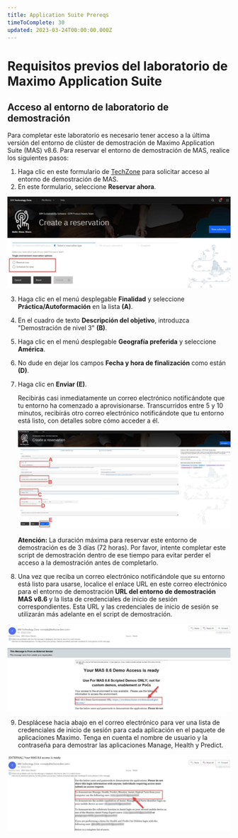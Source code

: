```yaml
---
title: Application Suite Prereqs
timeToComplete: 30
updated: 2023-03-24T00:00:00.000Z
---
```

# Requisitos previos del laboratorio de Maximo Application Suite

## Acceso al entorno de laboratorio de demostración

Para completar este laboratorio es necesario tener acceso a la última versión del entorno de clúster de demostración de Maximo Application Suite (MAS) v8.6. Para reservar el entorno de demostración de MAS, realice los siguientes pasos:

1.  Haga clic en este formulario de [TechZone](https://techzone.ibm.com/my/reservations/create/635952829aaefe0019bea350) para solicitar acceso al entorno de demostración de MAS.
2.  En este formulario, seleccione **Reservar ahora**.

![](../_attachments/mas/tz-reservation.png)

3.  Haga clic en el menú desplegable **Finalidad** y seleccione **Práctica/Autoformación** en la lista **(A)**.

4.  En el cuadro de texto **Descripción del objetivo**, introduzca "Demostración de nivel 3" **(B)**.

5.  Haga clic en el menú desplegable **Geografía preferida** y seleccione **América**.

6.  No dude en dejar los campos **Fecha y hora de finalización** como están **(D)**.

7.  Haga clic en **Enviar (E)**.

    Recibirás casi inmediatamente un correo electrónico notificándote que tu entorno ha comenzado a aprovisionarse. Transcurridos entre 5 y 10 minutos, recibirás otro correo electrónico notificándote que tu entorno está listo, con detalles sobre cómo acceder a él.

    ![](../_attachments/mas/tz-reservation2.png)

    **Atención:** La duración máxima para reservar este entorno de demostración es de 3 días (72 horas). Por favor, intente completar este script de demostración dentro de ese tiempo para evitar perder el acceso a la demostración antes de completarlo.

8.  Una vez que reciba un correo electrónico notificándole que su entorno está listo para usarse, localice el enlace URL en este correo electrónico para el entorno de demostración **URL del entorno de demostración MAS v8.6** y la lista de credenciales de inicio de sesión correspondientes. Esta URL y las credenciales de inicio de sesión se utilizarán más adelante en el script de demostración.

![](../_attachments/mas/tz-reservation3.png)

9.  Desplácese hacia abajo en el correo electrónico para ver una lista de credenciales de inicio de sesión para cada aplicación en el paquete de aplicaciones Maximo. Tenga en cuenta el nombre de usuario y la contraseña para demostrar las aplicaciones Manage, Health y Predict.

![](../_attachments/mas/tz-reservation4.png)
